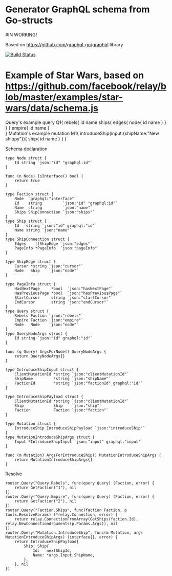 # Generator GraphQL schema from Go-structs

#IN WORKING!

Based on https://github.com/graphql-go/graphql library

[![Build Status](https://travis-ci.org/arvitaly/gopherjs-electron.svg?branch=master)](https://travis-ci.org/arvitaly/go-graphql-schema-generator)

# Example of Star Wars, based on https://github.com/facebook/relay/blob/master/examples/star-wars/data/schema.js

Query's example
	query Q1{ 
			rebels{
				id 
				name
				ships{
					edges{
						node{
							id
							name
						}
					}
				}
			} 
			empire{
				id 
				name
			}				 
		}
Mutation's example
	mutation M1{ introduceShip(input:{shipName:"New shippy"}){
		ship{
			id
			name
		}
	} }	

Schema declaration

	type Node struct {
		Id string `json:"id" "graphql:id"`
	}
	
	func (n Node) IsInterface() bool {
		return true
	}
	
	type Faction struct {
		Node  `graphql:"interface"`
		Id    string         `json:"id" "graphql:id"`
		Name  string         `json:"name"`
		Ships ShipConnection `json:"ships"`
	}
	type Ship struct {
		Id   string `json:"id" graphql:"id"`
		Name string `json:"name"`
	}
	type ShipConnection struct {
		Edges    []ShipEdge `json:"edges"`
		PageInfo *PageInfo  `json:"pageInfo"`
	}
	
	type ShipEdge struct {
		Cursor *string `json:"cursor"`
		Node   Ship    `json:"node"`
	}
	
	type PageInfo struct {
		HasNextPage     *bool  `json:"hasNextPage"`
		HasPreviousPage *bool  `json:"hasPreviousPage"`
		StartCursor     string `json:"startCursor"`
		EndCursor       string `json:"endCursor"`
	}
	type Query struct {
		Rebels Faction `json:"rebels"`
		Empire Faction `json:"empire"`
		Node   Node    `json:"node"`
	}
	type QueryNodeArgs struct {
		Id string `json:"id" graphql:"id"`
	}
	
	func (q Query) ArgsForNode() QueryNodeArgs {
		return QueryNodeArgs{}
	}
	
	type IntroduceShipInput struct {
		ClientMutationId *string `json:"clientMutationId"`
		ShipName         *string `json:"shipName"`
		FactionId        *string `json:"factionId" graphql:"id"`
	}
	
	type IntroduceShipPayload struct {
		ClientMutationId *string `json:"clientMutationId"`
		Ship             Ship    `json:"ship"`
		Faction          Faction `json:"faction"`
	}
	
	type Mutation struct {
		IntroduceShip IntroduceShipPayload `json:"introduceShip"`
	}
	type MutationIntroduceShipArgs struct {
		Input *IntroduceShipInput `json:"input" graphql:"input"`
	}
	
	func (m Mutation) ArgsForIntroduceShip() MutationIntroduceShipArgs {
		return MutationIntroduceShipArgs{}
	}

Resolve

	router.Query("Query.Rebels", func(query Query) (Faction, error) {
		return GetFaction("1"), nil
	})
	router.Query("Query.Empire", func(query Query) (Faction, error) {
		return GetFaction("2"), nil
	})
	router.Query("Faction.Ships", func(faction Faction, p tools.ResolveParams) (*relay.Connection, error) {
		return relay.ConnectionFromArray(GetShips(faction.Id), relay.NewConnectionArguments(p.Params.Args)), nil
	})
	router.Query("Mutation.IntroduceShip", func(m Mutation, args MutationIntroduceShipArgs) (interface{}, error) {
		return IntroduceShipPayload{
			Ship: Ship{
				Id:   nextShipId,
				Name: *args.Input.ShipName,
			},
		}, nil
	})
	

